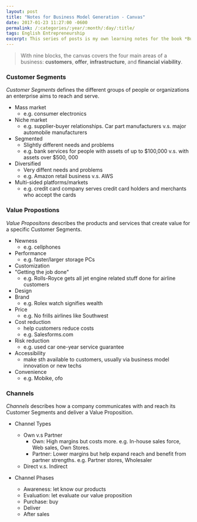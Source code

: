 ```yaml
---
layout: post
title: "Notes for Business Model Generation - Canvas"
date: 2017-01-23 11:27:00 -0600
permalink: /:categories/:year/:month/:day/:title/
tags: English Entrepreneurship
excerpt: This series of posts is my own learning notes for the book *Business Model Generation*. Here is for Chapter One - Canvas. With nine blocks, the canvas covers the four main areas of a business -  **customers**, **offer**, **infrastructure**, and **financial viability**
---
```


> With nine blocks, the canvas covers the four main areas of a business: **customers**, **offer**, **infrastructure**, and **financial viability**.

### Customer Segments

*Customer Segments* defines the different groups of people or organizations an enterprise aims to reach and serve.

- Mass market
  - e.g. consumer electronics
- Niche market
  - e.g. supplier-buyer relationships. Car part manufacturers v.s. major automobile manufacturers
- Segmented
  - Slightly different needs and problems
  - e.g. bank services for people with assets of up to $100,000 v.s. with assets over $500, 000
- Diversified
  - Very diffent needs and problems
  - e.g. Amazon retail business v.s. AWS
- Multi-sided platforms/markets
  - e.g. credit card company serves credit card holders and merchants who accept the cards

### Value Propostions

*Value Propositons* describes the products and services that create value for a specific Customer Segments.

- Newness
  - e.g. cellphones
- Performance
  - e.g. faster/larger storage PCs
- Customization
- "Getting the job done"
  - e.g. Rolls-Royce gets all jet engine related stuff done for airline customers
- Design
- Brand
  - e.g. Rolex watch signifies wealth
- Price
  - e.g. No frills airlines like Southwest
- Cost reduction
  - help customers reduce costs
  - e.g. Salesforms.com
- Risk reduction
  - e.g. used car one-year service guarantee
- Accessibility
  - make sth available to customers, usually via business model innovation or new techs
- Convenience
  - e.g. Mobike, ofo

### Channels

*Channels* describes how a company communicates with and reach its Customer Segments and deliver a Value Proposition.

- Channel Types
  - Own v.s Partner
    - Own: High margins but costs more. e.g. In-house sales force, Web sales, Own Stores.
    - Partner: Lower margins but help expand reach and benefit from partner strengths. e.g. Partner stores, Wholesaler
  - Direct v.s. Indirect

- Channel Phases
  - Awareness: let know our products
  - Evaluation: let evaluate our value proposition
  - Purchase: buy
  - Deliver
  - After sales
